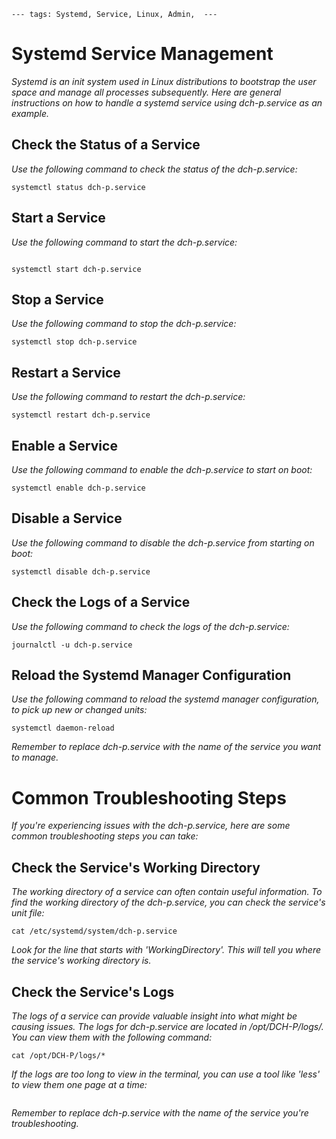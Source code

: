 `---
tags: Systemd, Service, Linux, Admin, 
---`


# Systemd Service Management

*Systemd is an init system used in Linux distributions to bootstrap the user space and manage all processes subsequently. Here are general instructions on how to handle a systemd service using dch-p.service as an example.*

## Check the Status of a Service
*Use the following command to check the status of the dch-p.service:*
``` 
systemctl status dch-p.service
```
## Start a Service
*Use the following command to start the dch-p.service:*
```

systemctl start dch-p.service
```
## Stop a Service
*Use the following command to stop the dch-p.service:*
```
systemctl stop dch-p.service
```

## Restart a Service
*Use the following command to restart the dch-p.service:*
```
systemctl restart dch-p.service
```

## Enable a Service
*Use the following command to enable the dch-p.service to start on boot:*
```
systemctl enable dch-p.service
```

## Disable a Service
*Use the following command to disable the dch-p.service from starting on boot:*
```
systemctl disable dch-p.service
```

## Check the Logs of a Service
*Use the following command to check the logs of the dch-p.service:*
```
journalctl -u dch-p.service
```

## Reload the Systemd Manager Configuration
*Use the following command to reload the systemd manager configuration, to pick up new or changed units:*
```
systemctl daemon-reload
```

*Remember to replace dch-p.service with the name of the service you want to manage.*


# Common Troubleshooting Steps

*If you're experiencing issues with the dch-p.service, here are some common troubleshooting steps you can take:*

## Check the Service's Working Directory
*The working directory of a service can often contain useful information. To find the working directory of the dch-p.service, you can check the service's unit file:*
```
cat /etc/systemd/system/dch-p.service
```

*Look for the line that starts with 'WorkingDirectory'. This will tell you where the service's working directory is.*

## Check the Service's Logs
*The logs of a service can provide valuable insight into what might be causing issues. The logs for dch-p.service are located in /opt/DCH-P/logs/. You can view them with the following command:*
```
cat /opt/DCH-P/logs/*
```

*If the logs are too long to view in the terminal, you can use a tool like 'less' to view them one page at a time:*
```less /opt/DCH-P/logs/*
```

*Remember to replace dch-p.service with the name of the service you're troubleshooting.*




